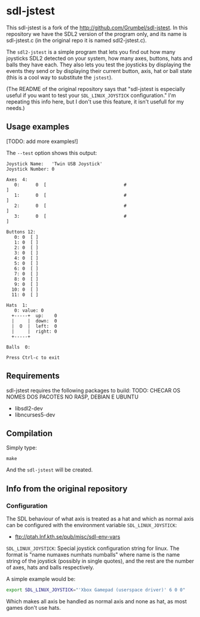 # sdl-jstest

This sdl-jstest is a fork of the http://github.com/Grumbel/sdl-jstest.
In this repository we have the SDL2 version of the program only, and its
name is sdl-jstest.c (in the original repo it is named sdl2-jstest.c).

The `sdl2-jstest` is a simple program that lets you find
out how many joysticks SDL2 detected on your system, how many
axes, buttons, hats and balls they have each. They also lets you test
the joysticks by displaying the events they send or by displaying
their current button, axis, hat or ball state (this is a cool way to 
substitute the `jstest`).

(The README of the original repository says that "sdl-jstest is
especially useful if you want to test your `SDL_LINUX_JOYSTICK`
configuration." I'm repeating this info here, but I don't use this
feature, it isn't usefull for my needs.)


## Usage examples

[TODO: add more examples!]

The `--test` option shows this output:

```text
Joystick Name:   'Twin USB Joystick'
Joystick Number: 0

Axes  4:
   0:      0  [                             #                              ]
   1:      0  [                             #                              ]
   2:      0  [                             #                              ]
   3:      0  [                             #                              ]

Buttons 12:
   0: 0  [ ]
   1: 0  [ ]
   2: 0  [ ]
   3: 0  [ ]
   4: 0  [ ]
   5: 0  [ ]
   6: 0  [ ]
   7: 0  [ ]
   8: 0  [ ]
   9: 0  [ ]
  10: 0  [ ]
  11: 0  [ ]

Hats  1:
   0: value: 0
  +-----+  up:    0
  |     |  down:  0
  |  O  |  left:  0
  |     |  right: 0
  +-----+

Balls  0:

Press Ctrl-c to exit
```



## Requirements

sdl-jstest requires the following packages to build:
TODO: CHECAR OS NOMES DOS PACOTES NO RASP, DEBIAN E UBUNTU

- libsdl2-dev
- libncurses5-dev



## Compilation


Simply type:

    make

And the `sdl-jstest` will be created.


## Info from the original repository

### Configuration

The SDL behaviour of what axis is treated as a hat and which as normal
axis can be configured with the environment variable
`SDL_LINUX_JOYSTICK`:

 * ftp://ptah.lnf.kth.se/pub/misc/sdl-env-vars

`SDL_LINUX_JOYSTICK`:
	Special joystick configuration string for linux. The format is
	"name numaxes numhats numballs"
	where name is the name string of the joystick (possibly in single
	quotes), and the rest are the number of axes, hats and balls
	respectively.

A simple example would be:

```sh
export SDL_LINUX_JOYSTICK="'Xbox Gamepad (userspace driver)' 6 0 0"
```

Which makes all axis be handled as normal axis and none as hat, as
most games don't use hats.
